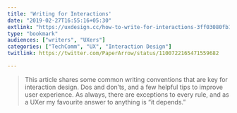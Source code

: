 ```yaml
---
title: 'Writing for Interactions'
date: "2019-02-27T16:55:16+05:30"
extlink: "https://uxdesign.cc/how-to-write-for-interactions-3ff03080fb18"
type: "bookmark"
audiences: ["writers", "UXers"]
categories: ["TechComm", "UX", "Interaction Design"]
twitlink: https://twitter.com/PaperArrow/status/1100722165471559682

---
```


> This article shares some common writing conventions that are key for interaction design. Dos and don’ts, and a few helpful tips to improve user experience. As always, there are exceptions to every rule, and as a UXer my favourite answer to anything is “it depends.”